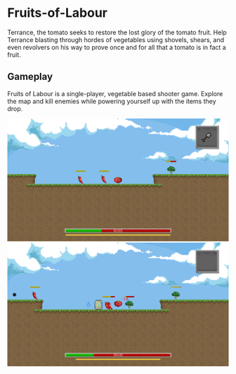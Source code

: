 # Fruits-of-Labour
Terrance, the tomato seeks to restore the lost glory of the tomato fruit. Help Terrance blasting through hordes of vegetables using shovels, shears, and even revolvers on his way to prove once and for all that a tomato is in fact a fruit.

## Gameplay
Fruits of Labour is a single-player, vegetable based shooter game. Explore the map and kill enemies while powering yourself up with the items they drop. 

![Gameplay](Screenshots/Gameplay1.PNG) ![Gameplay](Screenshots/Gameplay2.PNG)

